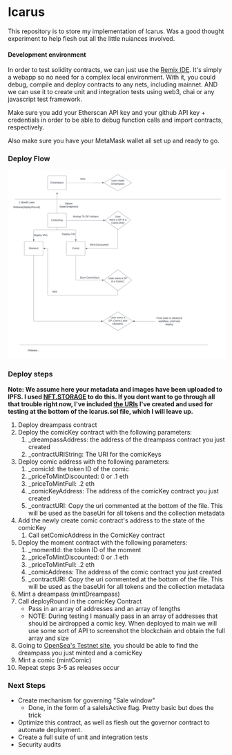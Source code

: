 

# Icarus

This repository is to store my implementation of Icarus. Was a good thought experiment to help flesh out all the little nuiances involved. 


#### Development environment

In order to test solidity contracts, we can just use the [Remix IDE](https://remix.ethereum.org/). It's simply a webapp so no need for a complex local environment. With it, you could debug, compile and deploy contracts to any nets, including mainnet. AND we can use it to create unit and integration tests using web3, chai or any javascript test framework.

Make sure you add your Etherscan API key and your github API key + credentials in order to be able to debug function calls and import contracts, respectively.

Also make sure you have your MetaMask wallet all set up and ready to go.


### Deploy Flow

![alt text](https://github.com/danielamar101/Icarus/blob/OctoberReArch/assets/DeploymentFlow.png)

### Deploy steps

<b>Note: We assume here your metadata and images have been uploaded to IPFS. I used [NFT.STORAGE](https://nft.storage/docs/how-to/mint-erc-1155/) to do this. If you dont want to go through all that trouble right now, I've included [the URIs](https://github.com/danielamar101/Icarus/blob/914aa14157e70f2698b7386ffc0c9454b0b98e51/Icarus.sol#L308-L309) I've created and used for testing at the bottom of the Icarus.sol file, which I will leave up. </b> 

1. Deploy dreampass contract
2. Deploy the comicKey contract with the following parameters:
    1. _dreampassAddress: the address of the dreampass contract you just created
    2. _contractURIString: The URI for the comicKeys
3. Deploy comic address with the following parameters:
    1. _comicId: the token ID of the comic
    2. _priceToMintDiscounted: 0 or .1 eth
    3. _priceToMintFull: .2 eth
    4. _comicKeyAddress: The address of the comicKey contract you just created
    5. _contractURI: Copy the uri commented at the bottom of the file. This will be used as the baseUri for all tokens and the collection metadata
4. Add the newly create comic contract's address to the state of the comicKey
    1. Call setComicAddress in the ComicKey contract
5. Deploy the moment contract with the following parameters:
    1. _momentId: the token ID of the moment
    2. _priceToMintDiscounted: 0 or .1 eth
    3. _priceToMintFull: .2 eth
    4. _comicAddress: The address of the comic contract you just created
    5. _contractURI: Copy the uri commented at the bottom of the file. This will be used as the baseUri for all tokens and the collection metadata
6. Mint a dreampass (mintDreampass)
7. Call deployRound in the comicKey Contract
    - Pass in an array of addresses and an array of lengths
    - NOTE: During testing I manually pass in an array of addresses that should be airdropped a comic key. When deployed to main we will use some sort of API to screenshot the blockchain and obtain the full array and size 
8. Going to [OpenSea's Testnet site](https://testnets.opensea.io/), you should be able to find the dreampass you just minted and a comicKey
9. Mint a comic (mintComic)
10. Repeat steps 3-5 as releases occur


### Next Steps

- Create mechanism for governing "Sale window"
    - Done, in the form of a saleIsActive flag. Pretty basic but does the trick
- Optimize this contract, as well as flesh out the governor contract to automate deployment.
- Create a full suite of unit and integration tests  
- Security audits


